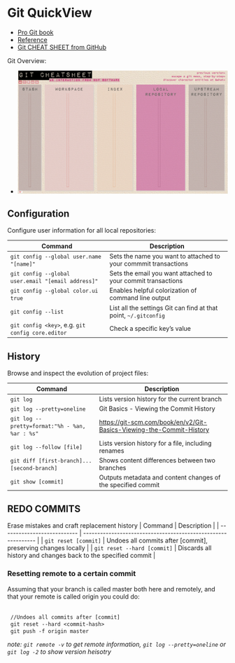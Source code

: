 # Git QuickView

- [Pro Git book](https://git-scm.com/book/en/v2)
- [Reference](https://git-scm.com/docs)
- [Git CHEAT SHEET from GitHub](/git/github-git-cheat-sheet.pdf)

Git Overview:

- ![Git Cheetsheet](/images/git_cheatsheet.png)

## Configuration

Configure user information for all local repositories:

| Command                                            | Description                                                      |
| -------------------------------------------------- | ---------------------------------------------------------------- |
| `git config --global user.name "[name]"`           | Sets the name you want to attached to your commmit transactions  |
| `git config --global user.email "[email address]"` | Sets the email you want attached to your commit transactions     |
| `git config --global color.ui true`                | Enables helpful colorization of command line output              |
| `git config --list`                                | List all the settings Git can find at that point, `~/.gitconfig` |
| `git config <key>`, e.g. `git config core.editor`  | Check a specific key’s value                                    |

## History

Browse and inspect the evolution of project files:

| Command                                        | Description                                                          |
| ---------------------------------------------- | -------------------------------------------------------------------- |
| `git log`                                      | Lists version history for the current branch                         |
| `git log --pretty=oneline`                     | Git Basics - Viewing the Commit History                              |
| `git log --pretty=format:"%h - %an, %ar : %s"` | https://git-scm.com/book/en/v2/Git-Basics-Viewing-the-Commit-History |
| `git log --follow [file]`                      | Lists version history for a file, including renames                  |
| `git diff [first-branch]...[second-branch]`    | Shows content differences between two branches                       |
| `git show [commit]`                            | Outputs metadata and content changes of the specified commit         |

## REDO COMMITS

Erase mistakes and craft replacement history
| Command                     | Description                                                   |
| --------------------------- | ------------------------------------------------------------- |
| `git reset [commit]`        | Undoes all commits after [commit], preserving changes locally |
| `git reset --hard [commit]` | Discards all history and changes back to the specified commit |

### Resetting remote to a certain commit

Assuming that your branch is called master both here and remotely, and that your remote is called origin you could do:

```shell

 //Undoes all commits after [commit]
 git reset --hard <commit-hash>
 git push -f origin master

```

*note: `git remote -v` to get remote information, `git log --pretty=oneline` or `git log -2`  to show version heisotry*
